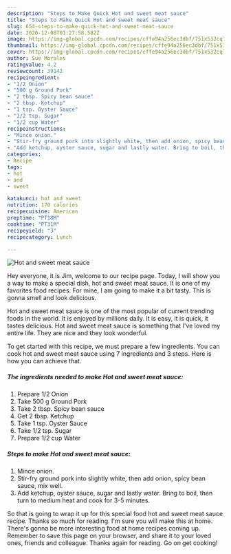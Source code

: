 ```yaml
---
description: "Steps to Make Quick Hot and sweet meat sauce"
title: "Steps to Make Quick Hot and sweet meat sauce"
slug: 654-steps-to-make-quick-hot-and-sweet-meat-sauce
date: 2020-12-08T01:27:58.582Z
image: https://img-global.cpcdn.com/recipes/cffe94a256ec3dbf/751x532cq70/hot-and-sweet-meat-sauce-recipe-main-photo.jpg
thumbnail: https://img-global.cpcdn.com/recipes/cffe94a256ec3dbf/751x532cq70/hot-and-sweet-meat-sauce-recipe-main-photo.jpg
cover: https://img-global.cpcdn.com/recipes/cffe94a256ec3dbf/751x532cq70/hot-and-sweet-meat-sauce-recipe-main-photo.jpg
author: Sue Morales
ratingvalue: 4.2
reviewcount: 39142
recipeingredient:
- "1/2 Onion"
- "500 g Ground Pork"
- "2 tbsp. Spicy bean sauce"
- "2 tbsp. Ketchup"
- "1 tsp. Oyster Sauce"
- "1/2 tsp. Sugar"
- "1/2 cup Water"
recipeinstructions:
- "Mince onion."
- "Stir-fry ground pork into slightly white, then add onion, spicy bean sauce, mix well."
- "Add ketchup, oyster sauce, sugar and lastly water. Bring to boil, then turn to medium heat and cook for 3-5 minutes."
categories:
- Recipe
tags:
- hot
- and
- sweet

katakunci: hot and sweet 
nutrition: 170 calories
recipecuisine: American
preptime: "PT18M"
cooktime: "PT31M"
recipeyield: "3"
recipecategory: Lunch

---
```



![Hot and sweet meat sauce](https://img-global.cpcdn.com/recipes/cffe94a256ec3dbf/751x532cq70/hot-and-sweet-meat-sauce-recipe-main-photo.jpg)

Hey everyone, it is Jim, welcome to our recipe page. Today, I will show you a way to make a special dish, hot and sweet meat sauce. It is one of my favorites food recipes. For mine, I am going to make it a bit tasty. This is gonna smell and look delicious.



Hot and sweet meat sauce is one of the most popular of current trending foods in the world. It is enjoyed by millions daily. It is easy, it is quick, it tastes delicious. Hot and sweet meat sauce is something that I've loved my entire life. They are nice and they look wonderful.


To get started with this recipe, we must prepare a few ingredients. You can cook hot and sweet meat sauce using 7 ingredients and 3 steps. Here is how you can achieve that.

<!--inarticleads1-->

##### The ingredients needed to make Hot and sweet meat sauce:

1. Prepare 1/2 Onion
1. Take 500 g Ground Pork
1. Take 2 tbsp. Spicy bean sauce
1. Get 2 tbsp. Ketchup
1. Take 1 tsp. Oyster Sauce
1. Take 1/2 tsp. Sugar
1. Prepare 1/2 cup Water




<!--inarticleads2-->

##### Steps to make Hot and sweet meat sauce:

1. Mince onion.
1. Stir-fry ground pork into slightly white, then add onion, spicy bean sauce, mix well.
1. Add ketchup, oyster sauce, sugar and lastly water. Bring to boil, then turn to medium heat and cook for 3-5 minutes.




So that is going to wrap it up for this special food hot and sweet meat sauce recipe. Thanks so much for reading. I'm sure you will make this at home. There's gonna be more interesting food at home recipes coming up. Remember to save this page on your browser, and share it to your loved ones, friends and colleague. Thanks again for reading. Go on get cooking!
